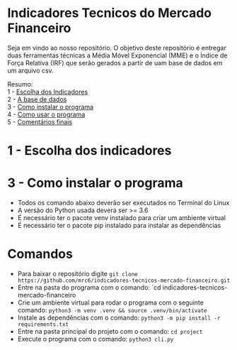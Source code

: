 # Indicadores Tecnicos do Mercado Financeiro

Seja em vindo ao nosso repositório.
O objetivo deste repositório é entregar duas ferramentas técnicas a Média Móvel Exponencial (MME) e o Índice de Força Relativa (IRF) que serão gerados a partir de uam base de dados em um arquivo csv.

Resumo:<br />
1 - <a href="#ind_choose">Escolha dos Indicadores</a><br />
2 - <a href="#data">A base de dados</a><br />
3 - <a href="#how_to_install">Como instalar o programa</a>
<br />
4 - <a href="#how_to_use">Como usar o programa</a><br />
5 - <a href="#comments">Comentários finais</a><br />



# <span id="ind_choose">1</span> - Escolha dos indicadores

# <span id="how_to_install">3</span> - Como instalar o programa
- Todos os comando abaixo deverão ser executados no Terminal do Linux
- A versão do Python usada deverá ser >= 3.6
- É necessário ter o pacote venv instalado para criar um ambiente virtual
- É necessário ter o pacote pip instalado para instalar as dependências
# Comandos
- Para baixar o repositório digite `git clone https://github.com/mrc6/indicadores-tecnicos-mercado-financeiro.git`
- Entre na pasta do programa com o comando: `cd indicadores-tecnicos-mercado-financeiro
- Crie um ambiente virtual para rodar o programa com o seguinte comando: `python3 -m venv .venv && source .venv/bin/activate`
- Instale as dependências com o comando: `python3 -m pip install -r requirements.txt`
- Entre na pasta principal do projeto com o comando: `cd project`
- Execute o programa com o comando: `python3 cli.py`
